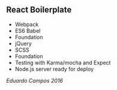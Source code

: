 ## React Boilerplate

- Webpack
- ES6 Babel
- Foundation
- jQuery
- SCSS
- Foundation
- Testing with Karma/mocha and Expect
- Node.js server ready for deploy

_Eduardo Campos 2016_
